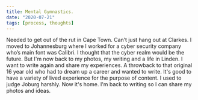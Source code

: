 ```yaml
---
title: Mental Gymnastics.
date: "2020-07-21"
tags: [process, thoughts]
---
```


Needed to get out of the rut in Cape Town. Can’t just hang out at Clarkes. I moved to Johannesburg where I worked for a cyber security company who’s main font was Calibri. I thought that the cyber realm would be the future. But I'm now back to my photos, my writing and a life in Linden. I want to write again and share my experiences. A throwback to that original 16 year old who had to dream up a career and wanted to write. It's good to have a variety of lived experience for the purpose of content. I used to judge Joburg harshly. Now it's home. I'm back to writing so I can share my photos and ideas.
